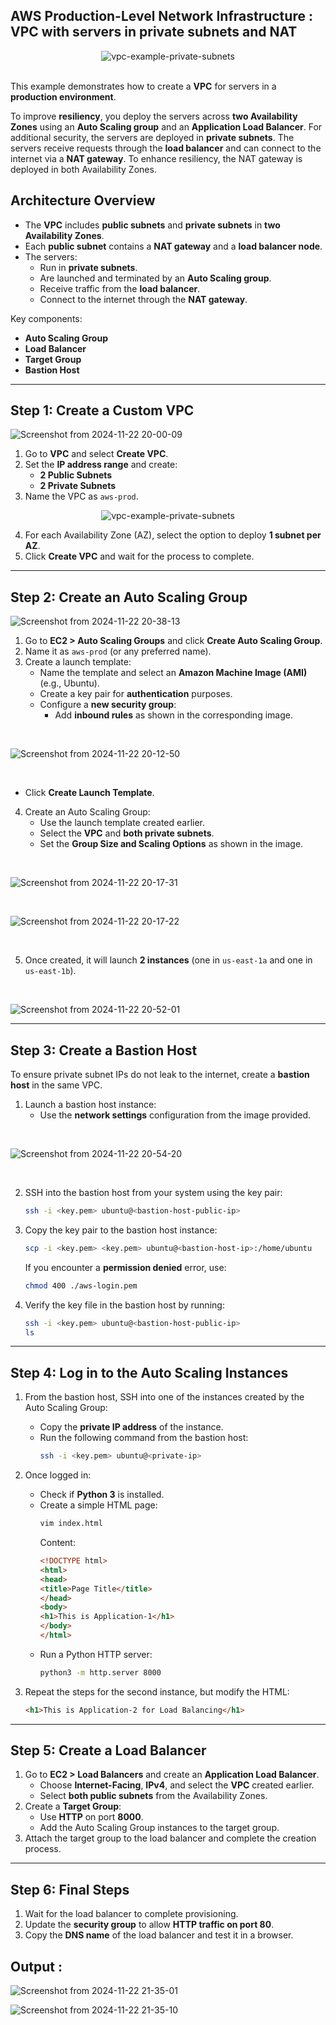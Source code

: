 ## AWS Production-Level Network Infrastructure : VPC with servers in private subnets and NAT

<div align="center">
  <img src="https://github.com/user-attachments/assets/ce48695b-fb94-4e35-834f-b9e361b48569" alt="vpc-example-private-subnets">
</div>

<br>

This example demonstrates how to create a **VPC** for servers in a **production environment**.  

To improve **resiliency**, you deploy the servers across **two Availability Zones** using an **Auto Scaling group** and an **Application Load Balancer**. For additional security, the servers are deployed in **private subnets**. The servers receive requests through the **load balancer** and can connect to the internet via a **NAT gateway**. To enhance resiliency, the NAT gateway is deployed in both Availability Zones.

## Architecture Overview

- The **VPC** includes **public subnets** and **private subnets** in **two Availability Zones**.
- Each **public subnet** contains a **NAT gateway** and a **load balancer node**.
- The servers:
  - Run in **private subnets**.
  - Are launched and terminated by an **Auto Scaling group**.
  - Receive traffic from the **load balancer**.
  - Connect to the internet through the **NAT gateway**.

Key components:
- **Auto Scaling Group**  
- **Load Balancer**  
- **Target Group**  
- **Bastion Host**

---

## Step 1: Create a Custom VPC

![Screenshot from 2024-11-22 20-00-09](https://github.com/user-attachments/assets/b3a2c9be-065d-4e2e-b3be-375782b61aa7)

1. Go to **VPC** and select **Create VPC**.
2. Set the **IP address range** and create:
   - **2 Public Subnets**
   - **2 Private Subnets**  
3. Name the VPC as `aws-prod`.
   
<div align="center">
  <img src="https://github.com/user-attachments/assets/eee3bb98-e57b-4bec-8571-48c5ca27e983" alt="vpc-example-private-subnets">
</div>


4. For each Availability Zone (AZ), select the option to deploy **1 subnet per AZ**.
5. Click **Create VPC** and wait for the process to complete.

---


## Step 2: Create an Auto Scaling Group

![Screenshot from 2024-11-22 20-38-13](https://github.com/user-attachments/assets/d6511b09-85b3-4846-a586-af983fc9b02e)


1. Go to **EC2 > Auto Scaling Groups** and click **Create Auto Scaling Group**.
2. Name it as `aws-prod` (or any preferred name).
3. Create a launch template:
   - Name the template and select an **Amazon Machine Image (AMI)** (e.g., Ubuntu).
   - Create a key pair for **authentication** purposes.
   - Configure a **new security group**:
     - Add **inbound rules** as shown in the corresponding image.
       
<br>

![Screenshot from 2024-11-22 20-12-50](https://github.com/user-attachments/assets/2f400d60-6f89-433c-b43b-f0509e7fe4fc)

<br>

   - Click **Create Launch Template**.
4. Create an Auto Scaling Group:
   - Use the launch template created earlier.
   - Select the **VPC** and **both private subnets**.
   - Set the **Group Size and Scaling Options** as shown in the image.
     
<br> 

![Screenshot from 2024-11-22 20-17-31](https://github.com/user-attachments/assets/7b5a8309-9f23-4b82-b3c6-ded6515e5ed9) 

<br>

![Screenshot from 2024-11-22 20-17-22](https://github.com/user-attachments/assets/c6414dbf-2845-4190-ae56-969923263c6a)

<br>

5. Once created, it will launch **2 instances** (one in `us-east-1a` and one in `us-east-1b`).
   
<br>     

![Screenshot from 2024-11-22 20-52-01](https://github.com/user-attachments/assets/bdc2fa9f-460b-4831-b6f5-9d1c2de1124b)

---

## Step 3: Create a Bastion Host

To ensure private subnet IPs do not leak to the internet, create a **bastion host** in the same VPC.

1. Launch a bastion host instance:
   - Use the **network settings** configuration from the image provided.
<br>

![Screenshot from 2024-11-22 20-54-20](https://github.com/user-attachments/assets/774251e0-1ae9-4d5e-ad51-de6eaebfbaf2)

<br>   

2. SSH into the bastion host from your system using the key pair:
   ```bash
   ssh -i <key.pem> ubuntu@<bastion-host-public-ip>
   ```
3. Copy the key pair to the bastion host instance:
   ```bash
   scp -i <key.pem> <key.pem> ubuntu@<bastion-host-ip>:/home/ubuntu
   ```
   If you encounter a **permission denied** error, use:
   ```bash
   chmod 400 ./aws-login.pem
   ```
4. Verify the key file in the bastion host by running:
   ```bash
   ssh -i <key.pem> ubuntu@<bastion-host-public-ip>
   ls
   ```

---

## Step 4: Log in to the Auto Scaling Instances

1. From the bastion host, SSH into one of the instances created by the Auto Scaling Group:
   - Copy the **private IP address** of the instance.
   - Run the following command from the bastion host:
     ```bash
     ssh -i <key.pem> ubuntu@<private-ip>
     ```
2. Once logged in:
   - Check if **Python 3** is installed.
   - Create a simple HTML page:
     ```bash
     vim index.html
     ```
     Content:
     ```html
     <!DOCTYPE html>
     <html>
     <head>
     <title>Page Title</title>
     </head>
     <body>
     <h1>This is Application-1</h1>
     </body>
     </html>
     ```
   - Run a Python HTTP server:
     ```bash
     python3 -m http.server 8000
     ```

3. Repeat the steps for the second instance, but modify the HTML:
   ```html
   <h1>This is Application-2 for Load Balancing</h1>
   ```

---

## Step 5: Create a Load Balancer

1. Go to **EC2 > Load Balancers** and create an **Application Load Balancer**.
   - Choose **Internet-Facing**, **IPv4**, and select the **VPC** created earlier.
   - Select **both public subnets** from the Availability Zones.
2. Create a **Target Group**:
   - Use **HTTP** on port **8000**.
   - Add the Auto Scaling Group instances to the target group.
3. Attach the target group to the load balancer and complete the creation process.

---

## Step 6: Final Steps

1. Wait for the load balancer to complete provisioning.
2. Update the **security group** to allow **HTTP traffic on port 80**.
3. Copy the **DNS name** of the load balancer and test it in a browser.

## Output :

![Screenshot from 2024-11-22 21-35-01](https://github.com/user-attachments/assets/8ae4a2d0-f00b-4a87-82ea-8017d10c0484)

![Screenshot from 2024-11-22 21-35-10](https://github.com/user-attachments/assets/0f5bb121-91df-4e56-8079-3407a3f73454)

